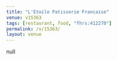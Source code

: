 ```yaml
---
title: "L'Etoile Patisserie Francaise"
venue: v15363
tags: [restaurant, food, "fhrs:412270"]
permalink: /v/15363/
layout: venue
---
```

null